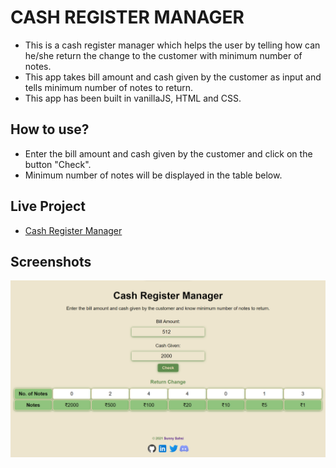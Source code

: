# CASH REGISTER MANAGER

- This is a cash register manager which helps the user by telling how can he/she return the change to the customer with minimum number of notes.
- This app takes bill amount and cash given by the customer as input and tells minimum number of notes to return.
- This app has been built in vanillaJS, HTML and CSS.

## How to use?

- Enter the bill amount and cash given by the customer and click on the button "Check".
- Minimum number of notes will be displayed in the table below.

## Live Project

- [Cash Register Manager](https://cashregisterv2.netlify.app/)

## Screenshots

![Screenshot](https://github.com/sahsisunny/Cash-register/blob/main/assets/cashRegisterManager.png)
